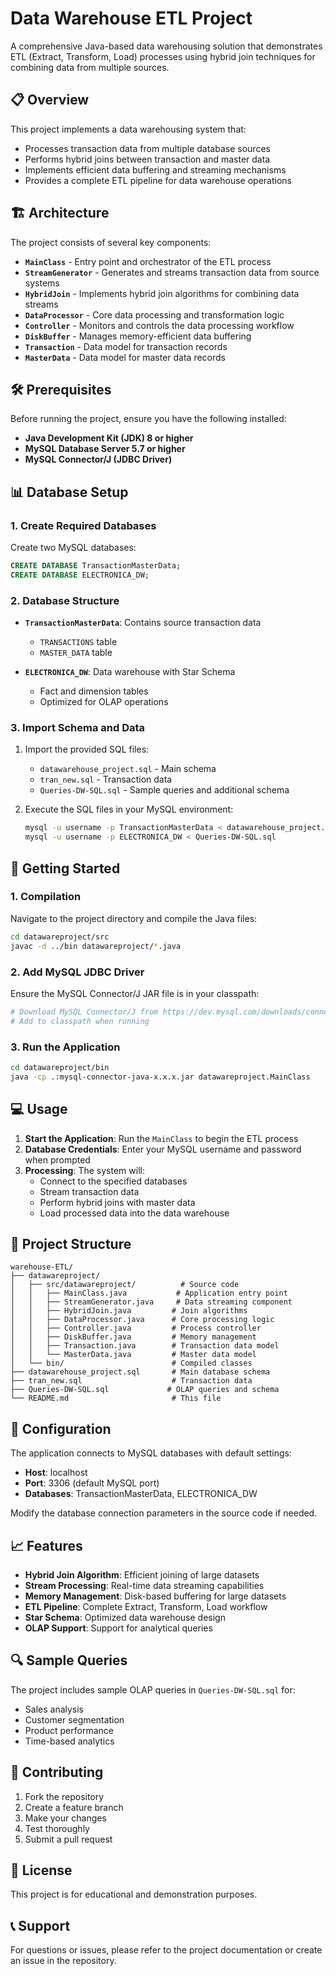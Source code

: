 # Data Warehouse ETL Project

A comprehensive Java-based data warehousing solution that demonstrates ETL (Extract, Transform, Load) processes using hybrid join techniques for combining data from multiple sources.

## 📋 Overview

This project implements a data warehousing system that:
- Processes transaction data from multiple database sources
- Performs hybrid joins between transaction and master data
- Implements efficient data buffering and streaming mechanisms
- Provides a complete ETL pipeline for data warehouse operations

## 🏗️ Architecture

The project consists of several key components:

- **`MainClass`** - Entry point and orchestrator of the ETL process
- **`StreamGenerator`** - Generates and streams transaction data from source systems
- **`HybridJoin`** - Implements hybrid join algorithms for combining data streams
- **`DataProcessor`** - Core data processing and transformation logic
- **`Controller`** - Monitors and controls the data processing workflow
- **`DiskBuffer`** - Manages memory-efficient data buffering
- **`Transaction`** - Data model for transaction records
- **`MasterData`** - Data model for master data records

## 🛠️ Prerequisites

Before running the project, ensure you have the following installed:

- **Java Development Kit (JDK) 8 or higher**
- **MySQL Database Server 5.7 or higher**
- **MySQL Connector/J (JDBC Driver)**

## 📊 Database Setup

### 1. Create Required Databases

Create two MySQL databases:

```sql
CREATE DATABASE TransactionMasterData;
CREATE DATABASE ELECTRONICA_DW;
```

### 2. Database Structure

- **`TransactionMasterData`**: Contains source transaction data
  - `TRANSACTIONS` table
  - `MASTER_DATA` table

- **`ELECTRONICA_DW`**: Data warehouse with Star Schema
  - Fact and dimension tables
  - Optimized for OLAP operations

### 3. Import Schema and Data

1. Import the provided SQL files:
   - `datawarehouse_project.sql` - Main schema
   - `tran_new.sql` - Transaction data
   - `Queries-DW-SQL.sql` - Sample queries and additional schema

2. Execute the SQL files in your MySQL environment:
   ```bash
   mysql -u username -p TransactionMasterData < datawarehouse_project.sql
   mysql -u username -p ELECTRONICA_DW < Queries-DW-SQL.sql
   ```

## 🚀 Getting Started

### 1. Compilation

Navigate to the project directory and compile the Java files:

```bash
cd datawareproject/src
javac -d ../bin datawareproject/*.java
```

### 2. Add MySQL JDBC Driver

Ensure the MySQL Connector/J JAR file is in your classpath:
```bash
# Download MySQL Connector/J from https://dev.mysql.com/downloads/connector/j/
# Add to classpath when running
```

### 3. Run the Application

```bash
cd datawareproject/bin
java -cp .:mysql-connector-java-x.x.x.jar datawareproject.MainClass
```

## 💻 Usage

1. **Start the Application**: Run the `MainClass` to begin the ETL process
2. **Database Credentials**: Enter your MySQL username and password when prompted
3. **Processing**: The system will:
   - Connect to the specified databases
   - Stream transaction data
   - Perform hybrid joins with master data
   - Load processed data into the data warehouse

## 📁 Project Structure

```
warehouse-ETL/
├── datawareproject/
│   ├── src/datawareproject/          # Source code
│   │   ├── MainClass.java           # Application entry point
│   │   ├── StreamGenerator.java     # Data streaming component
│   │   ├── HybridJoin.java         # Join algorithms
│   │   ├── DataProcessor.java      # Core processing logic
│   │   ├── Controller.java         # Process controller
│   │   ├── DiskBuffer.java         # Memory management
│   │   ├── Transaction.java        # Transaction data model
│   │   └── MasterData.java         # Master data model
│   └── bin/                        # Compiled classes
├── datawarehouse_project.sql       # Main database schema
├── tran_new.sql                    # Transaction data
├── Queries-DW-SQL.sql             # OLAP queries and schema
└── README.md                       # This file
```

## 🔧 Configuration

The application connects to MySQL databases with default settings:
- **Host**: localhost
- **Port**: 3306 (default MySQL port)
- **Databases**: TransactionMasterData, ELECTRONICA_DW

Modify the database connection parameters in the source code if needed.

## 📈 Features

- **Hybrid Join Algorithm**: Efficient joining of large datasets
- **Stream Processing**: Real-time data streaming capabilities
- **Memory Management**: Disk-based buffering for large datasets
- **ETL Pipeline**: Complete Extract, Transform, Load workflow
- **Star Schema**: Optimized data warehouse design
- **OLAP Support**: Support for analytical queries

## 🔍 Sample Queries

The project includes sample OLAP queries in `Queries-DW-SQL.sql` for:
- Sales analysis
- Customer segmentation
- Product performance
- Time-based analytics

## 🤝 Contributing

1. Fork the repository
2. Create a feature branch
3. Make your changes
4. Test thoroughly
5. Submit a pull request

## 📄 License

This project is for educational and demonstration purposes.

## 📞 Support

For questions or issues, please refer to the project documentation or create an issue in the repository. 